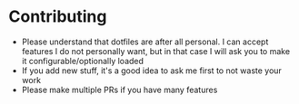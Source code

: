 # Contributing
- Please understand that dotfiles are after all personal. I can accept features I do not personally want, but in that case I will ask you to make it configurable/optionally loaded
- If you add new stuff, it's a good idea to ask me first to not waste your work
- Please make multiple PRs if you have many features
